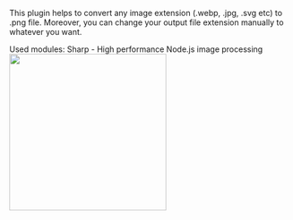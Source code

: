 This plugin helps to convert any image extension (.webp, .jpg, .svg etc) to .png file.
Moreover, you can change your output file extension manually to whatever you want.

Used modules:
Sharp - High performance Node.js image processing\
<img width="280" height="auto" src="https://cdn.jsdelivr.net/gh/lovell/sharp@master/docs/image/sharp-logo.svg">
